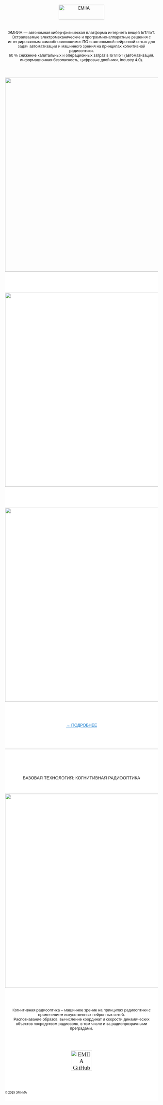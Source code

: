 <!DOCTYPE html>
<html >
  <head>
    <meta charset="UTF-8">


  
<br/>

<div class="separator" style="clear: both; text-align: center;">
<a href="https://www.emiia.ru"><img alt="EMIIA" border="0" height="50" width="150" src="https://emiia.github.io/1/monocle12.svg" title="EMIIA" /></a></div>

<br/>
<br/>
	
<div dir="ltr" style="text-align: center;" trbidi="on">
<span style="font-family: Arial; font-size: small;">
 ЭМИИА — автономная кибер-физическая платформа интернета вещей IoT/IIoT. <a href="https://www.emiia.ru/p/confidentiality.html"><span style="color: black;"></span></a></span></div>
 <div dir="ltr" style="text-align: center;" trbidi="on">
<span style="font-family: Arial; font-size: small;">
 Встраиваемые электромеханические и программно-аппаратные решения c интегрированным самообновляющимся ПО и автономной нейронной сетью для задач автоматизации и машинного зрения на принципах когнитивной радиооптики.<a href="https://www.emiia.ru/p/confidentiality.html"><span style="color: black;"></span></a></span></div>
<div dir="ltr" style="text-align: center;" trbidi="on">
<span style="font-family: Arial; font-size: small;">
 60 % снижение капитальных и операционных затрат в IoT/IIoT (автоматизация, информационная безопасность, цифровые двойники, Industry 4.0).<a href="https://www.emiia.ru/p/confidentiality.html"><span style="color: black;"></span></a></span></div>


<br/>
<br/>
<br/>



<div class="separator" style="clear: both; text-align: center;">
<a href="https://emiia.github.io/1/monocle8.png" ><img  src="https://emiia.github.io/1/monocle8.png" style="font-family: &quot;times new roman&quot;;" width="640" /></a></div>
<div class="separator" style="background-color: white; clear: both; font-size: 18.72px; text-align: center;">

<br/>
<br/>
<br/>

<div class="separator" style="clear: both; text-align: center;">
<a href="https://emiia.github.io/1/monocle4.gif" ><img  src="https://emiia.github.io/1/monocle4.gif" style="font-family: &quot;times new roman&quot;;" width="640" /></a></div>
<div class="separator" style="background-color: white; clear: both; font-size: 18.72px; text-align: center;">
	
<br/>
<br/>
<br/>

<div class="separator" style="clear: both; text-align: center;">
<a href="https://emiia.github.io/1/monocle4.gif" ><img  src="https://emiia.github.io/1/monocle7.png" style="font-family: &quot;times new roman&quot;;" width="640" /></a></div>
<div class="separator" style="background-color: white; clear: both; font-size: 18.72px; text-align: center;">	

<br/>
<br/>
<br/>


<div dir="ltr" style="text-align: center;" trbidi="on">
<a class="more" data-analytics-region="learn more" href="https://www.emiia.ru/p/b2b.html" style="color: #0070c9; font-size: 14px; letter-spacing: -0.374px; text-align: center;"><span style="font-family: Arial, Helvetica, sans-serif;">→ ПОДРОБНЕЕ</span></a></div>


<br/>
<br/>
<br/>

<div dir="ltr" style="text-align: left;" trbidi="on">
<div style="margin: 0px; padding: 0px; text-align: center;">
<hr style="border-bottom-color: rgb(229, 229, 229); border-bottom-style: solid; border-left: 0px; border-right: 0px; border-top: 0px; clear: both; font-family: &quot;times new roman&quot;; height: 0px; margin: 0px 0px 20px; padding: 0px;" />
<div style="font-family: &quot;times new roman&quot;; margin: 0px; padding: 0px;">

<br/>
<br/>
<br/>

<div dir="ltr" style="text-align: center;" trbidi="on">
<div style="text-align: center;">
<span style="font-family: &quot;arial&quot; , &quot;ariala&quot; , arial; font-size: 14px;">БАЗОВАЯ ТЕХНОЛОГИЯ: КОГНИТИВНАЯ РАДИООПТИКА</span></div>

<br/>
<br/>
    

</div>
<div class="separator" style="clear: both; text-align: center;">
<a href="https://emiia.github.io/1/monocle17.png" ><img  src="https://emiia.github.io/1/monocle17.png" style="font-family: &quot;times new roman&quot;;" width="640" /></a></div>
<div class="separator" style="background-color: white; clear: both; font-size: 18.72px; text-align: center;">

<br/>


<br/>
<br/>


<div dir="ltr" style="text-align: center;" trbidi="on">
<span style="font-family: Arial; font-size: small;">
Когнитивная радиооптика – машинное зрение на принципах радиооптики с применением искусственных нейронных сетей. <a href="https://www.emiia.ru/p/confidentiality.html"><span style="color: black;"></span></a></span></div>
<div dir="ltr" style="text-align: center;" trbidi="on">
<span style="font-family: Arial; font-size: small;">
Распознавание образов, вычисление координат и скорости динамических объектов посредством радиоволн, в том числе и за радиопрозрачными преградами. <a href="https://www.emiia.ru/p/confidentiality.html"><span style="color: black;"></span></a></span></div>

<br/>
<br/>
<br/>

<div dir="ltr" style="text-align: center;" trbidi="on">
<a href="https://github.com/EMIIA"><img alt="EMIIA GitHub" border="0" data-original-height="140" data-original-width="280" height="67" src="https://emiia.github.io/emiia13.svg" title="EMIIA repository GitHub Cognitive radio optics" width="70" /></a></div>
            

<br/>
<br/>
<br/>

<div dir="ltr" style="text-align: left;" trbidi="on">
<span style="font-family: Arial; font-size: x-small;">© 2019 ЭМИИА<a href="https://www.emiia.ru/p/confidentiality.html"><span style="color: black;"></span></a></span></div>

<br/>


